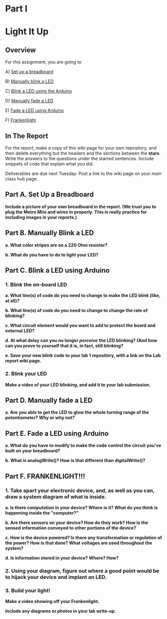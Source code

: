 # Part I
# Light It Up
 
## Overview
For this assignment, you are going to 

A) [Set up a breadboard](#part-a-set-up-a-breadboard) 

B) [Manually blink a LED](#part-b-manually-blink-a-led) 

C) [Blink a LED using the Arduino](#part-c-blink-a-led-using-arduino)

D) [Manually fade a LED](#part-d-manually-fade-a-led) 

E) [Fade a LED using Arduino](#part-e-fade-a-led-using-arduino)

F) [Frankenlight](#part-f-frankenlight)

## In The Report
For the report, make a copy of this wiki page for your own repository, and then delete everything but the headers and the sections between the **stars**. Write the answers to the questions under the starred sentences. Include snippets of code that explain what you did.

Deliverables are due next Tuesday. Post a link to the wiki page on your main class hub page.

## Part A. Set Up a Breadboard



**Include a picture of your own breadboard in the report. (We trust you to plug the Metro Mini and wires in properly. This is really practice for including images in your reports.)**

## Part B. Manually Blink a LED

**a. What color stripes are on a 220 Ohm resistor?**



 
**b. What do you have to do to light your LED?**

## Part C. Blink a LED using Arduino



### 1. Blink the on-board LED


**a. What line(s) of code do you need to change to make the LED blink (like, at all)?**

**b. What line(s) of code do you need to change to change the rate of blinking?**

**c. What circuit element would you want to add to protect the board and external LED?**



**d.  At what delay can you no longer *perceive* the LED blinking? (And how can you prove to yourself that it is, in fact, still blinking?**



**e. Save your new blink code to your lab 1 repository, with a link on the Lab report wiki page.**

### 2. Blink your LED



**Make a video of your LED blinking, and add it to your lab submission.**

## Part D. Manually fade a LED



**a. Are you able to get the LED to glow the whole turning range of the potentiometer? Why or why not?**

## Part E. Fade a LED using Arduino



**a. What do you have to modify to make the code control the circuit you've built on your breadboard?**

**b. What is analogWrite()? How is that different than digitalWrite()?**



## Part F. FRANKENLIGHT!!!



### 1. Take apart your electronic device, and, as well as you can, draw a system diagram of what is inside. 

**a. Is there computation in your device? Where is it? What do you think is happening inside the "computer?"**

**b. Are there sensors on your device? How do they work? How is the sensed information conveyed to other portions of the device?**

**c. How is the device powered? Is there any transformation or regulation of the power? How is that done? What voltages are used throughout the system?**

**d. Is information stored in your device? Where? How?**

### 2. Using your diagram, figure out where a good point would be to hijack your device and implant an LED.

### 3. Build your light!


**Make a video showing off your Frankenlight.**

**Include any diagrams or photos in your lab write-up.**

